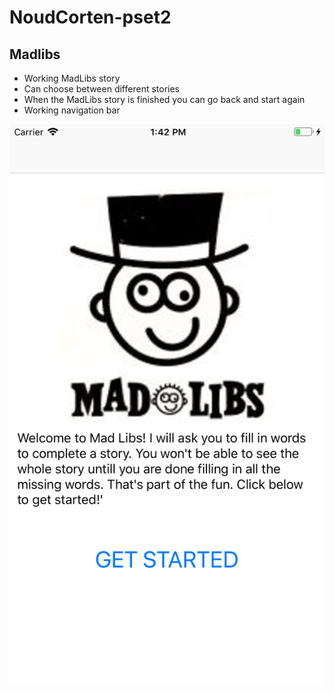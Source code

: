 # NoudCorten-pset2

## Madlibs
* Working MadLibs story
* Can choose between different stories
* When the MadLibs story is finished you can go back and start again
* Working navigation bar

![Personality Quiz](https://github.com/noudcorten/NoudCorten-pset2/blob/master/MadLibs.png)
